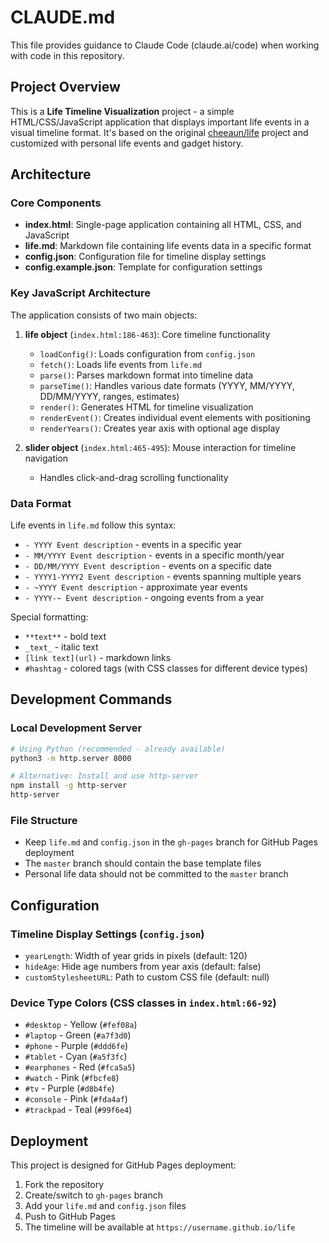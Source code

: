 # CLAUDE.md

This file provides guidance to Claude Code (claude.ai/code) when working with code in this repository.

## Project Overview

This is a **Life Timeline Visualization** project - a simple HTML/CSS/JavaScript application that displays important life events in a visual timeline format. It's based on the original [cheeaun/life](https://github.com/cheeaun/life) project and customized with personal life events and gadget history.

## Architecture

### Core Components

- **index.html**: Single-page application containing all HTML, CSS, and JavaScript
- **life.md**: Markdown file containing life events data in a specific format
- **config.json**: Configuration file for timeline display settings
- **config.example.json**: Template for configuration settings

### Key JavaScript Architecture

The application consists of two main objects:

1. **life object** (`index.html:186-463`): Core timeline functionality
   - `loadConfig()`: Loads configuration from `config.json`
   - `fetch()`: Loads life events from `life.md`
   - `parse()`: Parses markdown format into timeline data
   - `parseTime()`: Handles various date formats (YYYY, MM/YYYY, DD/MM/YYYY, ranges, estimates)
   - `render()`: Generates HTML for timeline visualization
   - `renderEvent()`: Creates individual event elements with positioning
   - `renderYears()`: Creates year axis with optional age display

2. **slider object** (`index.html:465-495`): Mouse interaction for timeline navigation
   - Handles click-and-drag scrolling functionality

### Data Format

Life events in `life.md` follow this syntax:
- `- YYYY Event description` - events in a specific year
- `- MM/YYYY Event description` - events in a specific month/year  
- `- DD/MM/YYYY Event description` - events on a specific date
- `- YYYY1-YYYY2 Event description` - events spanning multiple years
- `- ~YYYY Event description` - approximate year events
- `- YYYY-~ Event description` - ongoing events from a year

Special formatting:
- `**text**` - bold text
- `_text_` - italic text
- `[link text](url)` - markdown links
- `#hashtag` - colored tags (with CSS classes for different device types)

## Development Commands

### Local Development Server
```bash
# Using Python (recommended - already available)
python3 -m http.server 8000

# Alternative: Install and use http-server
npm install -g http-server
http-server
```

### File Structure
- Keep `life.md` and `config.json` in the `gh-pages` branch for GitHub Pages deployment
- The `master` branch should contain the base template files
- Personal life data should not be committed to the `master` branch

## Configuration

### Timeline Display Settings (`config.json`)
- `yearLength`: Width of year grids in pixels (default: 120)
- `hideAge`: Hide age numbers from year axis (default: false)  
- `customStylesheetURL`: Path to custom CSS file (default: null)

### Device Type Colors (CSS classes in `index.html:66-92`)
- `#desktop` - Yellow (`#fef08a`)
- `#laptop` - Green (`#a7f3d0`)
- `#phone` - Purple (`#ddd6fe`)
- `#tablet` - Cyan (`#a5f3fc`)
- `#earphones` - Red (`#fca5a5`)
- `#watch` - Pink (`#fbcfe8`)
- `#tv` - Purple (`#d8b4fe`)
- `#console` - Pink (`#fda4af`)
- `#trackpad` - Teal (`#99f6e4`)

## Deployment

This project is designed for GitHub Pages deployment:
1. Fork the repository
2. Create/switch to `gh-pages` branch
3. Add your `life.md` and `config.json` files
4. Push to GitHub Pages
5. The timeline will be available at `https://username.github.io/life`